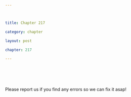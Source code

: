 ```yaml
---



title: Chapter 217

category: chapter

layout: post

chapter: 217

---
```




<br><br><br><br>
Please report us if you find any errors so we can fix it asap!